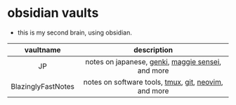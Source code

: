 # obsidian vaults
* this is my second brain, using obsidian.

| vaultname | description |
|:---:|:---:|
| JP  | notes on japanese, [genki](https://genki3.japantimes.co.jp/en/), [maggie sensei](https://maggiesensei.com/), and more |
| BlazinglyFastNotes | notes on software tools, [tmux](https://tmux.github.io/), [git](https://git-scm.com/), [neovim](https://neovim.io/), and more |
